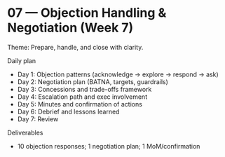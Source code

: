 # 07 — Objection Handling & Negotiation (Week 7)

Theme: Prepare, handle, and close with clarity.

Daily plan
- Day 1: Objection patterns (acknowledge → explore → respond → ask)
- Day 2: Negotiation plan (BATNA, targets, guardrails)
- Day 3: Concessions and trade-offs framework
- Day 4: Escalation path and exec involvement
- Day 5: Minutes and confirmation of actions
- Day 6: Debrief and lessons learned
- Day 7: Review

Deliverables
- 10 objection responses; 1 negotiation plan; 1 MoM/confirmation
